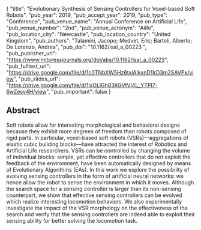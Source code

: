 {
  "title": "Evolutionary Synthesis of Sensing Controllers for Voxel-based Soft Robots",
  "pub_year": 2019,
  "pub_accept_year": 2019,
  "pub_type": "Conference",
  "pub_venue_name": "Annual Conference on Artificial Life",
  "pub_venue_number": "2nd",
  "pub_venue_acronym": "Alife",
  "pub_location_city": "Newcastle",
  "pub_location_country": "United Kingdom",
  "pub_authors": "Talamini, Jacopo; Medvet, Eric; Bartoli, Alberto; De Lorenzo, Andrea",
  "pub_doi": "10.1162/isal_a_00223 ",
  "pub_publisher_url": "https://www.mitpressjournals.org/doi/abs/10.1162/isal_a_00223",
  "pub_fulltext_url": "https://drive.google.com/file/d/1c0TNbXW5Hz6txiAlkxnD1IrD3m2SAVPx/view",
  "pub_slides_url": "https://drive.google.com/file/d/1lxOLIGh83KGVtVl4L_YTPl7-6wZesv4H/view",
  "pub_important": false
}

## Abstract
Soft robots allow for interesting morphological and behavioral designs because they exhibit more degrees of freedom than robots composed of rigid parts. In particular, voxel-based soft robots (VSRs)—aggregations of elastic cubic building blocks—have attracted the interest of Robotics and Artificial Life researchers. VSRs can be controlled by changing the volume of individual blocks: simple, yet effective controllers that do not exploit the feedback of the environment, have been automatically designed by means of Evolutionary Algorithms (EAs). In this work we explore the possibility of evolving sensing controllers in the form of artificial neural networks: we hence allow the robot to sense the environment in which it moves. Although the search space for a sensing controller is larger than its non-sensing counterpart, we show that effective sensing controllers can be evolved which realize interesting locomotion behaviors. We also experimentally investigate the impact of the VSR morphology on the effectiveness of the search and verify that the sensing controllers are indeed able to exploit their sensing ability for better solving the locomotion task.
